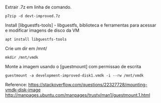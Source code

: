 Extrair .7z em linha de comando.

`p7zip -d devt-improved.7z`

Install [libguestfs-tools] - libguestfs, biblioteca e ferramentas para acessar e modificar imagens de disco da VM

`apt install libguestfs-tools`

Crie um dir em /mnt/

`mkdir /mnt/vmdk`

Monte a imagem usando o [guestmount] com permissao de escrita

`guestmount -a development-improved-disk1.vmdk -i --rw /mnt/vmdk`


Reference: 
https://stackoverflow.com/questions/22327728/mounting-vmdk-disk-image
http://manpages.ubuntu.com/manpages/trusty/man1/guestmount.1.html

